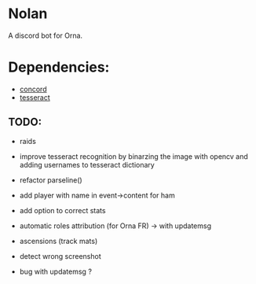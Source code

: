 # Nolan
A discord bot for Orna.

# Dependencies:
- [concord](https://github.com/Cogmasters/concord)
- [tesseract](https://github.com/tesseract-ocr/tesseract)

## TODO:

- raids
- improve tesseract recognition by binarzing the image with opencv and adding
usernames to tesseract dictionary
- refactor parseline()
- add player with name in event->content for ham
- add option to correct stats

- automatic roles attribution (for Orna FR) -> with updatemsg
- ascensions (track mats)
- detect wrong screenshot

- bug with updatemsg ?
